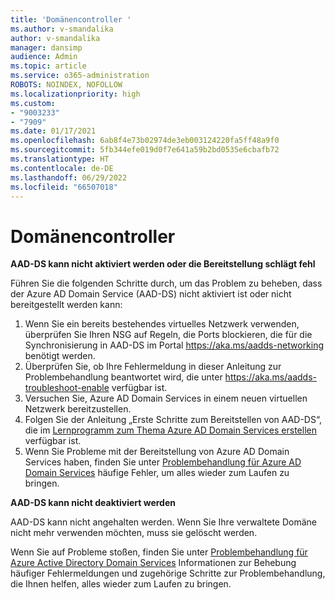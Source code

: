 ```yaml
---
title: 'Domänencontroller '
ms.author: v-smandalika
author: v-smandalika
manager: dansimp
audience: Admin
ms.topic: article
ms.service: o365-administration
ROBOTS: NOINDEX, NOFOLLOW
ms.localizationpriority: high
ms.custom:
- "9003233"
- "7909"
ms.date: 01/17/2021
ms.openlocfilehash: 6ab8f4e73b02974de3eb003124220fa5ff48a9f0
ms.sourcegitcommit: 5fb344efe019d0f7e641a59b2bd0535e6cbafb72
ms.translationtype: HT
ms.contentlocale: de-DE
ms.lasthandoff: 06/29/2022
ms.locfileid: "66507018"
---
```

# <a name="domain-controller"></a>Domänencontroller

**AAD-DS kann nicht aktiviert werden oder die Bereitstellung schlägt fehl**

Führen Sie die folgenden Schritte durch, um das Problem zu beheben, dass der Azure AD Domain Service (AAD-DS) nicht aktiviert ist oder nicht bereitgestellt werden kann:

1. Wenn Sie ein bereits bestehendes virtuelles Netzwerk verwenden, überprüfen Sie Ihren NSG auf Regeln, die Ports blockieren, die für die Synchronisierung in AAD-DS im Portal https://aka.ms/aadds-networking benötigt werden.
2. Überprüfen Sie, ob Ihre Fehlermeldung in dieser Anleitung zur Problembehandlung beantwortet wird, die unter   https://aka.ms/aadds-troubleshoot-enable verfügbar ist.
3. Versuchen Sie, Azure AD Domain Services in einem neuen virtuellen Netzwerk bereitzustellen.
4. Folgen Sie der Anleitung „Erste Schritte zum Bereitstellen von AAD-DS“, die im [Lernprogramm zum Thema Azure AD Domain Services erstellen](https://docs.microsoft.com/azure/active-directory-domain-services/tutorial-create-instance) verfügbar ist.
5. Wenn Sie Probleme mit der Bereitstellung von Azure AD Domain Services haben, finden Sie unter [Problembehandlung für Azure AD Domain Services](https://docs.microsoft.com/azure/active-directory-domain-services/troubleshoot) häufige Fehler, um alles wieder zum Laufen zu bringen. 

**AAD-DS kann nicht deaktiviert werden**

AAD-DS kann nicht angehalten werden. Wenn Sie Ihre verwaltete Domäne nicht mehr verwenden möchten, muss sie gelöscht werden.

Wenn Sie auf Probleme stoßen, finden Sie unter [Problembehandlung für Azure Active Directory Domain Services](https://docs.microsoft.com/azure/active-directory-domain-services/troubleshoot) Informationen zur Behebung häufiger Fehlermeldungen und zugehörige Schritte zur Problembehandlung, die Ihnen helfen, alles wieder zum Laufen zu bringen.

